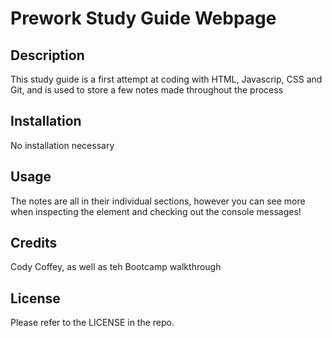 # Prework Study Guide Webpage

## Description

This study guide is a first attempt at coding with HTML, Javascrip, CSS and Git, and is used to store a few notes made throughout the process

## Installation

No installation necessary

## Usage

The notes are all in their individual sections, however you can see more when inspecting the element and checking out the console messages!

## Credits

Cody Coffey, as well as teh Bootcamp walkthrough

## License

Please refer to the LICENSE in the repo.